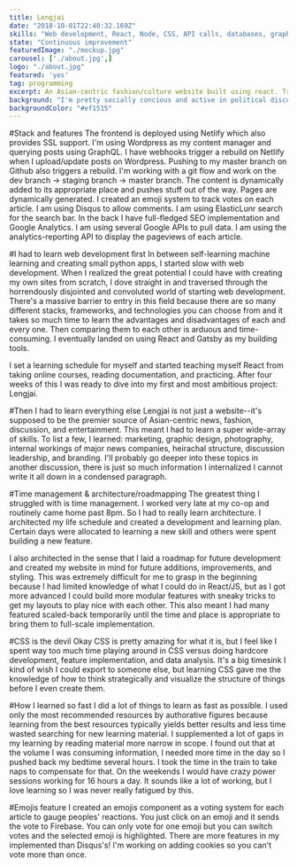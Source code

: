 ```yaml
---
title: Lengjai
date: "2018-10-01T22:40:32.169Z"
skills: "Web development, React, Node, CSS, API calls, databases, graphic design, photography, writing, politics, too many to list"
state: "Continuous improvement"
featuredImage: "./mockup.jpg"
carousel: ['./about.jpg',]
logo: "./about.jpg"
featured: 'yes'
tag: programming
excerpt: An Asian-centric fashion/culture website built using react. Trying to change the world for the better.
background: "I'm pretty socially concious and active in political discussions. I wanted to create my own platform to change the conversation."
backgroundColor: "#ef1515"
---
```


#Stack and features
The frontend is deployed using Netlify which also provides SSL support. I'm using Wordpress as my content manager and querying posts using GraphQL. I have webhooks trigger a rebuild on Netlify when I upload/update posts on Wordpress. Pushing to my master branch on Github also triggers a rebuild. I'm working with a git flow and work on the dev branch -> staging branch -> master branch. The content is dynamically added to its appropriate place and pushes stuff out of the way. Pages are dynamically generated. I created an emoji system to track votes on each article. I am using Disqus to allow comments. I am using ElasticLunr search for the search bar. In the back I have full-fledged SEO implementation and Google Analytics. I am using several Google APIs to pull data. I am using the analytics-reporting API to display the pageviews of each article.

#I had to learn web development first
In between self-learning machine learning and creating small python apps, I started slow with web development. When I realized the great potential I could have with creating my own sites from scratch, I dove straight in and traversed through the horrendously disjointed and convoluted world of starting web development. There's a massive barrier to entry in this field because there are so many different stacks, frameworks, and technologies you can choose from and it takes so much time to learn the advantages and disadvantages of each and every one. Then comparing them to each other is arduous and time-consuming. I eventually landed on using React and Gatsby as my building tools. 

I set a learning schedule for myself and started teaching myself React from taking online courses, reading documentation, and practicing. After four weeks of this I was ready to dive into my first and most ambitious project: Lengjai.

#Then I had to learn everything else
Lengjai is not just a website--it's supposed to be the premier source of Asian-centric news, fashion, discussion, and entertainment. This meant I had to learn a super wide-array of skills. To list a few, I learned: marketing, graphic design, photography, internal workings of major news companies, heirachal structure, discussion leadership, and branding. I'll probably go deeper into these topics in another discussion, there is just so much information I internalized I cannot write it all down in a condensed paragraph.

#Time management & architecture/roadmapping
The greatest thing I struggled with is time management. I worked very late at my co-op and routinely came home past 8pm. So I had to really learn architecture. I architected my life schedule and created a development and learning plan. Certain days were allocated to learning a new skill and others were spent building a new feature.

I also architected in the sense that I laid a roadmap for future development and created my website in mind for future additions, improvements, and styling. This was extremely difficult for me to grasp in the beginning because I had limited knowledge of what I could do in React/JS, but as I got more advanced I could build more modular features with sneaky tricks to get my layouts to play nice with each other. This also meant I had many featured scaled-back temporarily until the time and place is appropriate to bring them to full-scale implementation. 

#CSS is the devil
Okay CSS is pretty amazing for what it is, but I feel like I spent way too much time playing around in CSS versus doing hardcore development, feature implementation, and data analysis. It's a big timesink I kind of wish I could export to someone else, but learning CSS gave me the knowledge of how to think strategically and visualize the structure of things before I even create them.

#How I learned so fast
I did a lot of things to learn as fast as possible. I used only the most recommended resources by authorative figures because learning from the best resources typically yields better results and less time wasted searching for new learning material. I supplemented a lot of gaps in my learning by reading material more narrow in scope. I found out that at the volume I was consuming information, I needed more time in the day so I pushed back my bedtime several hours. I took the time in the train to take naps to compensate for that. On the weekends I would have crazy power sessions working for 16 hours a day. It sounds like a lot of working, but I love learning so I was never really fatigued by this.

#Emojis feature
I created an emojis component as a voting system for each article to gauge peoples' reactions. You just click on an emoji and it sends the vote to Firebase. You can only vote for one emoji but you can switch votes and the selected emoji is highlighted. There are more features in my implemented than Disqus's! I'm working on adding cookies so you can't vote more than once.